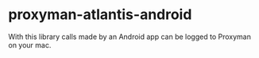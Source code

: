 # proxyman-atlantis-android
With this library calls made by an Android app can be logged to Proxyman on your mac.
